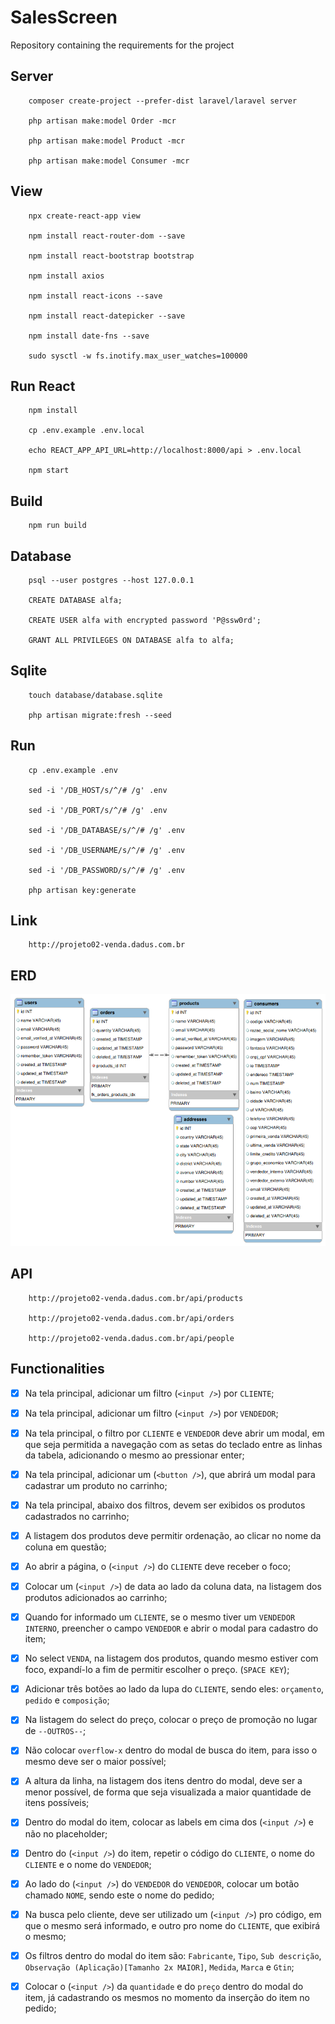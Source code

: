# SalesScreen

Repository containing the requirements for the project

## Server

```
    composer create-project --prefer-dist laravel/laravel server

    php artisan make:model Order -mcr

    php artisan make:model Product -mcr

    php artisan make:model Consumer -mcr
```

## View

```
    npx create-react-app view

    npm install react-router-dom --save

    npm install react-bootstrap bootstrap

    npm install axios

    npm install react-icons --save

    npm install react-datepicker --save

    npm install date-fns --save

    sudo sysctl -w fs.inotify.max_user_watches=100000
```

## Run React

```
    npm install

    cp .env.example .env.local

    echo REACT_APP_API_URL=http://localhost:8000/api > .env.local

    npm start
```

## Build

```
    npm run build
```

## Database

```
    psql --user postgres --host 127.0.0.1

    CREATE DATABASE alfa;

    CREATE USER alfa with encrypted password 'P@ssw0rd';

    GRANT ALL PRIVILEGES ON DATABASE alfa to alfa;
```

## Sqlite

```
    touch database/database.sqlite

    php artisan migrate:fresh --seed
```

## Run

```
    cp .env.example .env

    sed -i '/DB_HOST/s/^/# /g' .env

    sed -i '/DB_PORT/s/^/# /g' .env

    sed -i '/DB_DATABASE/s/^/# /g' .env

    sed -i '/DB_USERNAME/s/^/# /g' .env

    sed -i '/DB_PASSWORD/s/^/# /g' .env

    php artisan key:generate
```

## Link

```
    http://projeto02-venda.dadus.com.br
```

## ERD

<p align="center"><img src="ERD/ERD.png" /></p>

## API

```
    http://projeto02-venda.dadus.com.br/api/products

    http://projeto02-venda.dadus.com.br/api/orders

    http://projeto02-venda.dadus.com.br/api/people
```

## Functionalities

* [x] Na tela principal, adicionar um filtro (`<input />`) por `CLIENTE`;

* [x] Na tela principal, adicionar um filtro (`<input />`) por `VENDEDOR`;

* [x] Na tela principal, o filtro por `CLIENTE` e `VENDEDOR` deve abrir um modal, em que seja permitida a navegação com as setas do teclado entre as linhas da tabela, adicionando o mesmo ao pressionar enter;

* [x] Na tela principal, adicionar um (`<button />`), que abrirá um modal para cadastrar um produto no carrinho;

* [x] Na tela principal, abaixo dos filtros, devem ser exibidos os produtos cadastrados no carrinho;

* [x] A listagem dos produtos deve permitir ordenação, ao clicar no nome da coluna em questão;

* [x] Ao abrir a página, o (`<input />`) do `CLIENTE` deve receber o foco;

* [x] Colocar um (`<input />`) de data ao lado da coluna data, na listagem dos produtos adicionados ao carrinho;

* [x] Quando for informado um `CLIENTE`, se o mesmo tiver um `VENDEDOR INTERNO`, preencher o campo `VENDEDOR` e abrir o modal para cadastro do item;

* [x] No select `VENDA`, na listagem dos produtos, quando mesmo estiver com foco, expandí-lo a fim de permitir escolher o preço. (`SPACE KEY`);

* [x] Adicionar três botões ao lado da lupa do `CLIENTE`, sendo eles: `orçamento`, `pedido` e `composição`;

* [x] Na listagem do select do preço, colocar o preço de promoção no lugar de `--OUTROS--`;

* [x] Não colocar `overflow-x` dentro do modal de busca do item, para isso o mesmo deve ser o maior possível;

* [x] A altura da linha, na listagem dos itens dentro do modal, deve ser a menor possível, de forma que seja visualizada a maior quantidade de itens possíveis;

* [x] Dentro do modal do item, colocar as labels em cima dos (`<input />`) e não no placeholder;

* [x] Dentro do (`<input />`) do item, repetir o código do `CLIENTE`, o nome do `CLIENTE` e o nome do `VENDEDOR`;

* [x] Ao lado do (`<input />`) do `VENDEDOR` do `VENDEDOR`, colocar um botão chamado `NOME`, sendo este o nome do pedido;

* [x] Na busca pelo cliente, deve ser utilizado um (`<input />`) pro código, em que o mesmo será informado, e outro pro nome do `CLIENTE`, que exibirá o mesmo;

* [x] Os filtros dentro do modal do item são: `Fabricante`, `Tipo`, `Sub descrição`, `Observação (Aplicação)[Tamanho 2x MAIOR]`, `Medida`, `Marca` e `Gtin`;

* [x] Colocar o (`<input />`) da `quantidade` e do `preço` dentro do modal do item, já cadastrando os mesmos no momento da inserção do item no pedido;